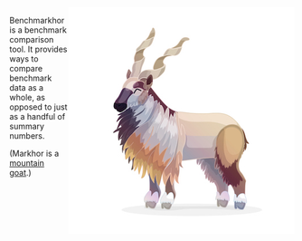 <img src="https://github.com/filiph/benchmarkhor/raw/main/docs/images/markhor.jpg" alt="An illustration of a markhor, a mountain goat" align="right">

Benchmarkhor is a benchmark comparison tool. 
It provides ways to compare benchmark data as a whole, as opposed to just
as a handful of summary numbers.

(Markhor is a [mountain goat](https://www.google.com/search?q=markhor).)

